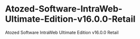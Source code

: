 # Atozed-Software-IntraWeb-Ultimate-Edition-v16.0.0-Retail
Atozed Software IntraWeb Ultimate Edition v16.0.0 Retail
